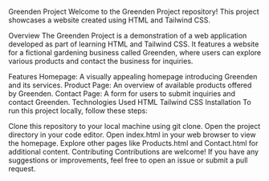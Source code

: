Greenden Project
Welcome to the Greenden Project repository! This project showcases a website created using HTML and Tailwind CSS.

Overview
The Greenden Project is a demonstration of a web application developed as part of learning HTML and Tailwind CSS. It features a website for a fictional gardening business called Greenden, where users can explore various products and contact the business for inquiries.

Features
Homepage: A visually appealing homepage introducing Greenden and its services.
Product Page: An overview of available products offered by Greenden.
Contact Page: A form for users to submit inquiries and contact Greenden.
Technologies Used
HTML
Tailwind CSS
Installation
To run this project locally, follow these steps:

Clone this repository to your local machine using git clone.
Open the project directory in your code editor.
Open index.html in your web browser to view the homepage.
Explore other pages like Products.html and Contact.html for additional content.
Contributing
Contributions are welcome! If you have any suggestions or improvements, feel free to open an issue or submit a pull request.
